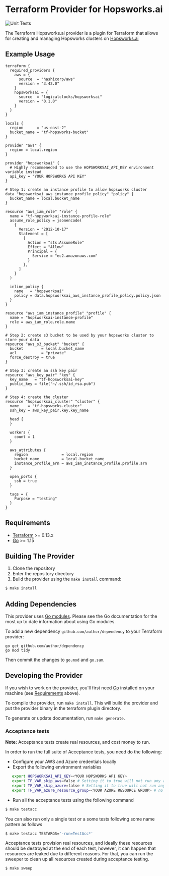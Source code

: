 # Terraform Provider for Hopsworks.ai

![Unit Tests](https://github.com/logicalclocks/terraform-provider-hopsworksai/actions/workflows/unit-test.yml/badge.svg) 

The Terraform Hopsworks.ai provider is a plugin for Terraform that allows for creating and managing Hopsworks clusters on [Hopsworks.ai](http://managed.hopsworks.ai/)

## Example Usage 

```hcl
terraform {
  required_providers {
    aws = {
      source  = "hashicorp/aws"
      version = "3.42.0"
    }
    hopsworksai = {
      source  = "logicalclocks/hopsworksai"
      version = "0.1.0"
    }
  }
}

locals {
  region      = "us-east-2"
  bucket_name = "tf-hopsworks-bucket"
}

provider "aws" {
  region = local.region
}

provider "hopsworksai" {
  # Highly recommeneded to use the HOPSWORKSAI_API_KEY environment variable instead
  api_key = "YOUR HOPSWORKS API KEY"
}

# Step 1: create an instance profile to allow hopsworks cluster 
data "hopsworksai_aws_instance_profile_policy" "policy" {
  bucket_name = local.bucket_name
}

resource "aws_iam_role" "role" {
  name = "tf-hopsworksai-instance-profile-role"
  assume_role_policy = jsonencode(
    {
      Version = "2012-10-17"
      Statement = [
        {
          Action = "sts:AssumeRole"
          Effect = "Allow"
          Principal = {
            Service = "ec2.amazonaws.com"
          }
        },
      ]
    }
  )

  inline_policy {
    name   = "hopsworksai"
    policy = data.hopsworksai_aws_instance_profile_policy.policy.json
  }
}

resource "aws_iam_instance_profile" "profile" {
  name = "hopsworksai-instance-profile"
  role = aws_iam_role.role.name
}

# Step 2: create s3 bucket to be used by your hopsworks cluster to store your data
resource "aws_s3_bucket" "bucket" {
  bucket        = local.bucket_name
  acl           = "private"
  force_destroy = true
}

# Step 3: create an ssh key pair 
resource "aws_key_pair" "key" {
  key_name   = "tf-hopsworksai-key"
  public_key = file("~/.ssh/id_rsa.pub")
}

# Step 4: create the cluster
resource "hopsworksai_cluster" "cluster" {
  name    = "tf-hopsworks-cluster"
  ssh_key = aws_key_pair.key.key_name

  head {
  }

  workers {
    count = 1
  }

  aws_attributes {
    region               = local.region
    bucket_name          = local.bucket_name
    instance_profile_arn = aws_iam_instance_profile.profile.arn
  }

  open_ports {
    ssh = true
  }

  tags = {
    Purpose = "testing"
  }
}

```
## Requirements

-	[Terraform](https://www.terraform.io/downloads.html) >= 0.13.x
-	[Go](https://golang.org/doc/install) >= 1.15

## Building The Provider

1. Clone the repository
1. Enter the repository directory
1. Build the provider using the `make install` command: 
```sh
$ make install
```

## Adding Dependencies

This provider uses [Go modules](https://github.com/golang/go/wiki/Modules).
Please see the Go documentation for the most up to date information about using Go modules.

To add a new dependency `github.com/author/dependency` to your Terraform provider:

```
go get github.com/author/dependency
go mod tidy
```

Then commit the changes to `go.mod` and `go.sum`.

## Developing the Provider

If you wish to work on the provider, you'll first need [Go](http://www.golang.org) installed on your machine (see [Requirements](#requirements) above).

To compile the provider, run `make install`. This will build the provider and put the provider binary in the terraform plugin directory.

To generate or update documentation, run `make generate`.

### Acceptance tests
**Note:** Acceptance tests create real resources, and cost money to run.

In order to run the full suite of Acceptance tests, you need do the following:
* Configure your AWS and Azure credentials locally 
* Export the following environment variables

```sh
   export HOPSWORKSAI_API_KEY=<YOUR HOPSWORKS API KEY>
   export TF_VAR_skip_aws=false # Setting it to true will not run any acceptance tests on AWS
   export TF_VAR_skip_azure=false # Setting it to true will not run any acceptance tests on Azure
   export TF_VAR_azure_resource_group=<YOUR AZURE RESOURCE GROUP> # no need to set if you skip tests on Azure
```
* Run all the acceptance tests using the following command 

```sh
$ make testacc 
```

You can also run only a single test or a some tests following some name pattern as follows
```sh
$ make testacc TESTARGS='-run=TestAcc*'
```

Acceptance tests provision real resources, and ideally these resources should be destroyed at the end of each test, however, it can happen that resources are leaked due to different reasons. For that, you can run the sweeper to clean up all resources created during acceptance testing.

```sh
$ make sweep 
```
